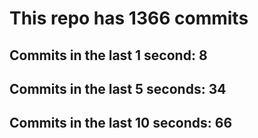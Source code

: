 # This repo has 1366 commits

## Commits in the last 1 second: 8
## Commits in the last 5 seconds: 34
## Commits in the last 10 seconds: 66
